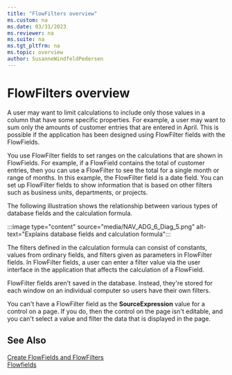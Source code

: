 ```yaml
---
title: "FlowFilters overview"
ms.custom: na
ms.date: 03/31/2023
ms.reviewer: na
ms.suite: na
ms.tgt_pltfrm: na
ms.topic: overview
author: SusanneWindfeldPedersen
---
```


# FlowFilters overview

A user may want to limit calculations to include only those values in a column that have some specific properties. For example, a user may want to sum only the amounts of customer entries that are entered in April. This is possible if the application has been designed using FlowFilter fields with the FlowFields.

You use FlowFilter fields to set ranges on the calculations that are shown in FlowFields. For example, if a FlowField contains the total of customer entries, then you can use a FlowFilter to see the total for a single month or range of months. In this example, the FlowFilter field is a date field. You can set up FlowFilter fields to show information that is based on other filters such as business units, departments, or projects.  

The following illustration shows the relationship between various types of database fields and the calculation formula.  

:::image type="content" source="media/NAV_ADG_6_Diag_5.png" alt-text="Explains database fields and calculation formula":::

The filters defined in the calculation formula can consist of constants, values from ordinary fields, and filters given as parameters in FlowFilter fields. In FlowFilter fields, a user can enter a filter value via the user interface in the application that affects the calculation of a FlowField.  

FlowFilter fields aren't saved in the database. Instead, they're stored for each window on an individual computer so users have their own filters.  

You can't have a FlowFilter field as the **SourceExpression** value for a control on a page. If you do, then the control on the page isn't editable, and you can't select a value and filter the data that is displayed in the page.  

## See Also

[Create FlowFields and FlowFilters](devenv-creating-flowfields-and-flowfilters.md)  
[Flowfields](devenv-flowfields.md)  
